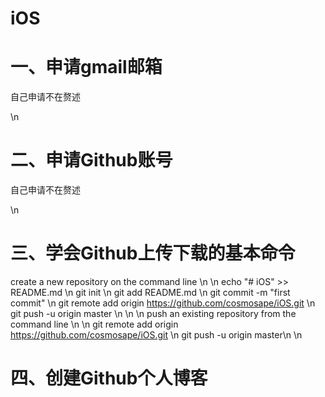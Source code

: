 # iOS

# 一、申请gmail邮箱

  自己申请不在赘述 

\n
# 二、申请Github账号

  自己申请不在赘述

\n
# 三、学会Github上传下载的基本命令

 create a new repository on the command line \n
\n
 echo "# iOS" >> README.md \n
 git init \n
 git add README.md \n
 git commit -m "first commit" \n
 git remote add origin https://github.com/cosmosape/iOS.git \n
 git push -u origin master \n
 \n
 \n
 push an existing repository from the command line \n
\n
 git remote add origin https://github.com/cosmosape/iOS.git \n
 git push -u origin master\n
\n

# 四、创建Github个人博客



